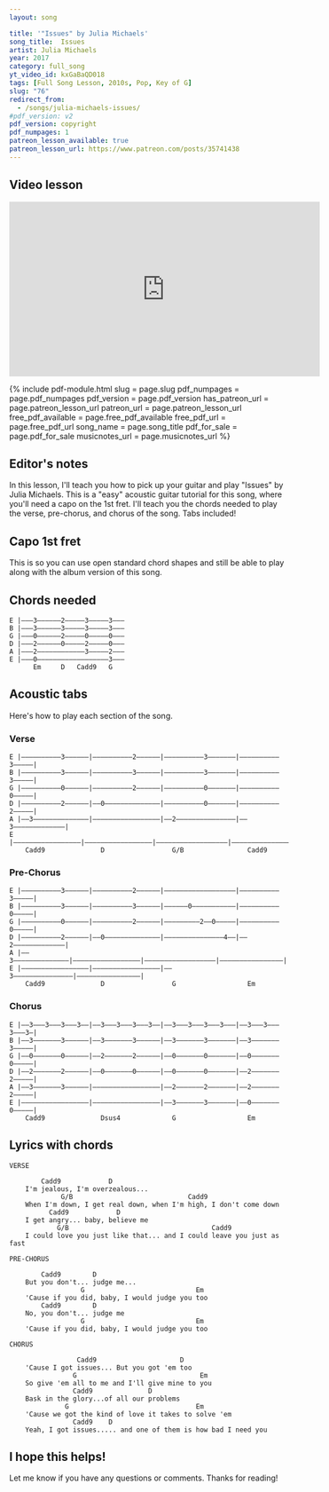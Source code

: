 ```yaml
---
layout: song

title: '"Issues" by Julia Michaels'
song_title:  Issues
artist: Julia Michaels
year: 2017
category: full_song
yt_video_id: kxGaBaQD018
tags: [Full Song Lesson, 2010s, Pop, Key of G]
slug: "76"
redirect_from:
  - /songs/julia-michaels-issues/
#pdf_version: v2
pdf_version: copyright
pdf_numpages: 1
patreon_lesson_available: true
patreon_lesson_url: https://www.patreon.com/posts/35741438
---
```


## Video lesson

<iframe width="560" height="315" src="https://www.youtube.com/embed/kxGaBaQD018?showinfo=0" frameborder="0" allowfullscreen></iframe>

{% include pdf-module.html slug = page.slug pdf_numpages = page.pdf_numpages pdf_version = page.pdf_version has_patreon_url = page.patreon_lesson_url patreon_url = page.patreon_lesson_url free_pdf_available = page.free_pdf_available free_pdf_url = page.free_pdf_url song_name = page.song_title pdf_for_sale = page.pdf_for_sale musicnotes_url = page.musicnotes_url %}

## Editor's notes

In this lesson, I'll teach you how to pick up your guitar and play "Issues" by Julia Michaels. This is a "easy" acoustic guitar tutorial for this song, where you'll need a capo on the 1st fret. I'll teach you the chords needed to play the verse, pre-chorus, and chorus of the song. Tabs included!

## Capo 1st fret

This is so you can use open standard chord shapes and still be able to play along with the album version of this song.

## Chords needed

    E |–––3––––––2–––––3–––––3–––
    B |–––3––––––3–––––3–––––3–––
    G |–––0––––––2–––––0–––––0–––
    D |–––2––––––0–––––2–––––0–––
    A |–––2––––––––––––3–––––2–––
    E |–––0––––––––––––––––––3–––
          Em     D   Cadd9   G

## Acoustic tabs

Here's how to play each section of the song.

### Verse

    E |––––––––––3––––––|––––––––––2––––––|––––––––––3–––––––|––––––––––3–––––|
    B |––––––––––3––––––|––––––––––3––––––|––––––––––3–––––––|––––––––––3–––––|
    G |––––––––––0––––––|––––––––––2––––––|––––––––––0–––––––|––––––––––0–––––|
    D |––––––––––2––––––|––0––––––––––––––|––––––––––0–––––––|––––––––––2–––––|
    A |––3––––––––––––––|–––––––––––––––––|––2–––––––––––––––|––3–––––––––––––|
    E |–––––––––––––––––|–––––––––––––––––|––––––––––––––––––|––––––––––––––––|
        Cadd9              D                 G/B                Cadd9

### Pre-Chorus

    E |––––––––––3––––––|––––––––––2––––––|––––––––––––––––––|––––––––––3–––––|
    B |––––––––––3––––––|––––––––––3––––––|––––––0–––––––––––|––––––––––0–––––|
    G |––––––––––0––––––|––––––––––2––––––|–––––––––2––0–––––|––––––––––0–––––|
    D |––––––––––2––––––|––0––––––––––––––|–––––––––––––––4––|––2–––––––––––––|
    A |––3––––––––––––––|–––––––––––––––––|––––––––––––––––––|––––––––––––––––|
    E |–––––––––––––––––|–––––––––––––––––|––3–––––––––––––––|––––––––––––––––|
        Cadd9              D                 G                  Em

### Chorus

    E |––3–––3–––3–––3––|––3–––3–––3–––3––|––3–––3–––3–––3–––|––3–––3–––3–––3–|
    B |––3–––––––3––––––|––3–––––––3––––––|––3–––––––3–––––––|––3–––––––3–––––|
    G |––0–––––––0––––––|––2–––––––2––––––|––0–––––––0–––––––|––0–––––––0–––––|
    D |––2–––––––2––––––|––0–––––––0––––––|––0–––––––0–––––––|––2–––––––2–––––|
    A |––3–––––––3––––––|–––––––––––––––––|––2–––––––2–––––––|––2–––––––2–––––|
    E |–––––––––––––––––|–––––––––––––––––|––3–––––––3–––––––|––0–––––––0–––––|
        Cadd9              Dsus4             G                  Em

## Lyrics with chords

    VERSE

            Cadd9            D
        I'm jealous, I'm overzealous...
                 G/B                             Cadd9
        When I'm down, I get real down, when I'm high, I don't come down
              Cadd9            D
        I get angry... baby, believe me
                G/B                                    Cadd9
        I could love you just like that... and I could leave you just as fast

    PRE-CHORUS

            Cadd9        D
        But you don't... judge me...
                      G                            Em
        'Cause if you did, baby, I would judge you too
            Cadd9        D
        No, you don't... judge me
                      G                            Em
        'Cause if you did, baby, I would judge you too

    CHORUS

                     Cadd9                     D
        'Cause I got issues... But you got 'em too
                    G                               Em
        So give 'em all to me and I'll give mine to you
                    Cadd9              D
        Bask in the glory...of all our problems
                  G                                Em
        'Cause we got the kind of love it takes to solve 'em
                    Cadd9    D         
        Yeah, I got issues..... and one of them is how bad I need you

## I hope this helps!

Let me know if you have any questions or comments. Thanks for reading!
